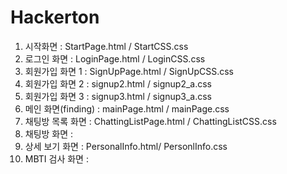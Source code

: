 # Hackerton

1. 시작화면 : StartPage.html / StartCSS.css
2. 로그인 화면 : LoginPage.html / LoginCSS.css
3. 회원가입 화면 1 : SignUpPage.html / SignUpCSS.css
4. 회원가입 화면 2 : signup2.html / signup2_a.css
5. 회원가입 화면 3 : signup3.html / signup3_a.css
6. 메인 화면(finding) : mainPage.html / mainPage.css
7. 채팅방 목록 화면 : ChattingListPage.html / ChattingListCSS.css
8. 채팅방 화면 : 
9. 상세 보기 화면 : PersonalInfo.html/ PersonlInfo.css
10. MBTI 검사 화면 : 

